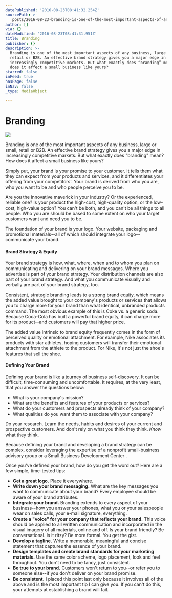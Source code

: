 ```yaml
---
datePublished: '2016-08-23T08:41:32.254Z'
sourcePath: >-
  _posts/2016-08-23-branding-is-one-of-the-most-important-aspects-of-any-busines.md
author: []
via: {}
dateModified: '2016-08-23T08:41:31.951Z'
title: Branding
publisher: {}
description: >-
  Branding is one of the most important aspects of any business, large or small,
  retail or B2B. An effective brand strategy gives you a major edge in
  increasingly competitive markets. But what exactly does “branding” mean? How
  does it affect a small business like yours?
starred: false
inFeed: true
hasPage: false
inNav: false
_type: MediaObject

---
```

# Branding
![](https://the-grid-user-content.s3-us-west-2.amazonaws.com/6aa5ce07-8f09-49c6-933a-c42e3b6b8821.jpg)

Branding is one of the most important aspects of any business, large or small, retail or B2B. An effective brand strategy gives you a major edge in increasingly competitive markets. But what exactly does "branding" mean? How does it affect a small business like yours?

Simply put, your brand is your promise to your customer. It tells them what they can expect from your products and services, and it differentiates your offering from your competitors'. Your brand is derived from who you are, who you want to be and who people perceive you to be.

Are you the innovative maverick in your industry? Or the experienced, reliable one? Is your product the high-cost, high-quality option, or the low-cost, high-value option? You can't be both, and you can't be all things to all people. Who you are should be based to some extent on who your target customers want and need you to be.

The foundation of your brand is your logo. Your website, packaging and promotional materials--all of which should integrate your logo--communicate your brand.

#### Brand Strategy & Equity

Your brand strategy is how, what, where, when and to whom you plan on communicating and delivering on your brand messages. Where you advertise is part of your brand strategy. Your distribution channels are also part of your brand strategy. And what you communicate visually and verbally are part of your brand strategy, too.

Consistent, strategic branding leads to a strong brand equity, which means the added value brought to your company's products or services that allows you to charge more for your brand than what identical, unbranded products command. The most obvious example of this is Coke vs. a generic soda. Because Coca-Cola has built a powerful brand equity, it can charge more for its product--and customers will pay that higher price.

The added value intrinsic to brand equity frequently comes in the form of perceived quality or emotional attachment. For example, Nike associates its products with star athletes, hoping customers will transfer their emotional attachment from the athlete to the product. For Nike, it's not just the shoe's features that sell the shoe.

#### Defining Your Brand

Defining your brand is like a journey of business self-discovery. It can be difficult, time-consuming and uncomfortable. It requires, at the very least, that you answer the questions below:

* What is your company's mission?
* What are the benefits and features of your products or services?
* What do your customers and prospects already think of your company?
* What qualities do you want them to associate with your company?

Do your research. Learn the needs, habits and desires of your current and prospective customers. And don't rely on what you think they think. _Know_ what they think.

Because defining your brand and developing a brand strategy can be complex, consider leveraging the expertise of a nonprofit small-business advisory group or a Small Business Development Center .

Once you've defined your brand, how do you get the word out? Here are a few simple, time-tested tips:

* **Get a great logo.** Place it everywhere.
* **Write down your brand messaging.** What are the key messages you want to communicate about your brand? Every employee should be aware of your brand attributes.
* **Integrate your brand.** Branding extends to every aspect of your business--how you answer your phones, what you or your salespeople wear on sales calls, your e-mail signature, everything.
* **Create a "voice" for your company that reflects your brand.** This voice should be applied to all written communication and incorporated in the visual imagery of all materials, online and off. Is your brand friendly? Be conversational. Is it ritzy? Be more formal. You get the gist.
* **Develop a tagline.** Write a memorable, meaningful and concise statement that captures the essence of your brand.
* **Design templates and create brand standards for your marketing materials.** Use the same color scheme, logo placement, look and feel throughout. You don't need to be fancy, just consistent.
* **Be true to your brand.** Customers won't return to you--or refer you to someone else--if you don't deliver on your brand promise.
* **Be consistent.** I placed this point last only because it involves all of the above and is the most important tip I can give you. If you can't do this, your attempts at establishing a brand will fail.